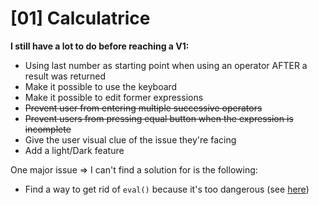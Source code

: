 # [01] Calculatrice

**I still have a lot to do before reaching a V1:**

* Using last number as starting point when using an operator AFTER a result was returned
* Make it possible to use the keyboard
* Make it possible to edit former expressions
* ~~Prevent user from entering multiple successive operators~~
* ~~Prevent users from pressing equal button when the expression is incomplete~~
* Give the user visual clue of the issue they're facing
* Add a light/Dark feature

One major issue => I can't find a solution for is the following:

* Find a way to get rid of `eval()` because it's too dangerous (see [here](https://developer.mozilla.org/en-US/docs/Web/JavaScript/Reference/Global_Objects/eval#never_use_direct_eval!))

